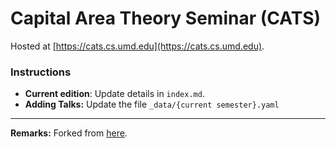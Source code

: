 # Capital Area Theory Seminar (CATS)
Hosted at [https://cats.cs.umd.edu](https://cats.cs.umd.edu).

### Instructions
- **Current edition**: Update details in ``index.md``.
- **Adding Talks:** Update the file ``_data/{current semester}.yaml``

<hr>

**Remarks:** Forked from [here](https://ldhulipala.github.io).